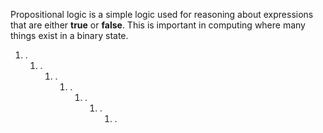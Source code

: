 Propositional logic is a simple logic used for reasoning about expressions that are either **true** or **false**. This is important in computing where many things exist in a binary state.

1. .
	1. .
		1. .
			1. .
				1. .
					1. .
						1. .